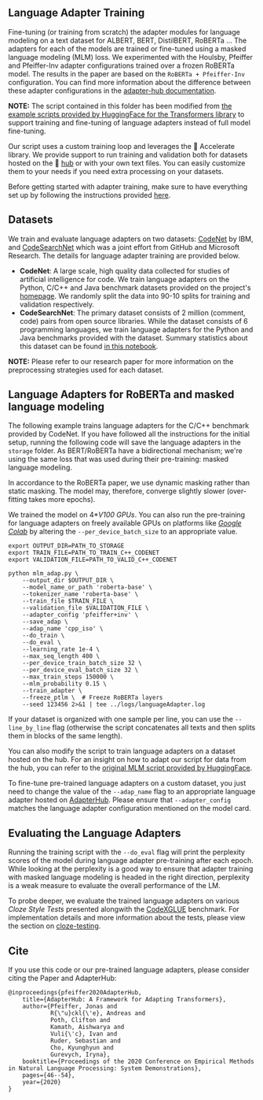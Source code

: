 ## Language Adapter Training
Fine-tuning (or training from scratch) the adapter modules for language modeling on a text dataset for ALBERT, BERT, DistilBERT, RoBERTa ...
The adapters for each of the models are trained or fine-tuned using a masked language modeling (MLM) loss. We experimented with the Houlsby, Pfeiffer and Pfeiffer-Inv adapter configurations trained over a frozen RoBERTa model.
The results in the paper are based on the `RoBERTa + Pfeiffer-Inv` configuration. You can find more information about the difference between these adapter configurations in the [adapter-hub documentation](https://docs.adapterhub.ml).

<b>NOTE:</b> The script contained in this folder has been modified from [the example scripts provided by HuggingFace for the Transformers library](https://github.com/huggingface/transformers/tree/master/examples) to support training and fine-tuning of language adapters instead of full model fine-tuning.

Our script uses a custom training loop and leverages the 🤗 Accelerate library. 
We provide support to run training and validation both for datasets hosted on the 🤗 [hub](https://huggingface.co/datasets) or with your own text files.
You can easily customize them to your needs if you need extra processing on your datasets.

Before getting started with adapter training, make sure to have everything set up by following the instructions provided [here](https://github.com/fardfh-lab/NL-Code-Adapter).

## Datasets
We train and evaluate language adapters on two datasets: [CodeNet](https://developer.ibm.com/exchanges/data/all/project-codenet/) by IBM, and [CodeSearchNet](https://github.com/github/CodeSearchNet) which was a joint effort from GitHub and Microsoft Research. 
The details for language adapter training are provided below.

* <b>CodeNet</b>: A large scale, high quality data collected for studies of artificial intelligence for code. We train language adapters on the Python, C/C++ and Java benchmark datasets provided on the project's [homepage](https://developer.ibm.com/exchanges/data/all/project-codenet/). We randomly split the data into 90-10 splits for training and validation respectively.
* <b>CodeSearchNet</b>: The primary dataset consists of 2 million (comment, code) pairs from open source libraries. While the dataset consists of 6 programming languages, we train language adapters for the Python and Java benchmarks provided with the dataset. Summary statistics about this dataset can be found [in this notebook](https://github.com/github/CodeSearchNet/blob/master/notebooks/ExploreData.ipynb).

<b>NOTE:</b> Please refer to our research paper for more information on the preprocessing strategies used for each dataset.

## Language Adapters for RoBERTa and masked language modeling
The following example trains language adapters for the C/C++ benchmark provided by CodeNet. 
If you have followed all the instructions for the initial setup, running the following code will save the language adapters in the `storage` folder. 
As BERT/RoBERTa have a bidirectional mechanism; we're using the same loss that was used during their pre-training: masked language modeling.

In accordance to the RoBERTa paper, we use dynamic masking rather than static masking. 
The model may, therefore, converge slightly slower (over-fitting takes more epochs).

We trained the model on 4\**V100 GPUs*. You can also run the pre-training for language adapters on freely available GPUs on platforms like [*Google Colab*](https://colab.research.google.com/?utm_source=scs-index) by altering the `--per_device_batch_size` to an appropriate value.

```python3
export OUTPUT_DIR=PATH_TO_STORAGE
export TRAIN_FILE=PATH_TO_TRAIN_C++_CODENET
export VALIDATION_FILE=PATH_TO_VALID_C++_CODENET

python mlm_adap.py \
    --output_dir $OUTPUT_DIR \
    --model_name_or_path 'roberta-base' \
    --tokenizer_name 'roberta-base' \
    --train_file $TRAIN_FILE \
    --validation_file $VALIDATION_FILE \
    --adapter_config 'pfeiffer+inv' \
    --save_adap \
    --adap_name 'cpp_iso' \ 
    --do_train \
    --do_eval \
    --learning_rate 1e-4 \
    --max_seq_length 400 \
    --per_device_train_batch_size 32 \
    --per_device_eval_batch_size 32 \
    --max_train_steps 150000 \
    --mlm_probability 0.15 \
    --train_adapter \
    --freeze_ptlm \  # Freeze RoBERTa layers
    --seed 123456 2>&1 | tee ../logs/languageAdapter.log
```
If your dataset is organized with one sample per line, you can use the `--line_by_line` flag (otherwise the script concatenates all texts and then splits them in blocks of the same length).

You can also modify the script to train language adapters on a dataset hosted on the hub. For an insight on how to adapt our script for data from the hub, you can refer to the [original MLM script provided by HuggingFace](https://github.com/huggingface/transformers/tree/master/examples/pytorch/language-modeling).

To fine-tune pre-trained language adapters on a custom dataset, you just need to change the value of the `--adap_name` flag to an appropriate language adapter hosted on [AdapterHub](https://adapterhub.ml). Please ensure that `--adapter_config` matches the language adapter configuration mentioned on the model card.

## Evaluating the Language Adapters
Running the training script with the `--do_eval` flag will print the perplexity scores of the model during language adapter pre-training after each epoch. While looking at the perplexity is a good way to ensure that adapter training with masked language modeling is headed in the right direction, perplexity is a weak measure to evaluate the overall performance of the LM. 

To probe deeper, we evaluate the trained language adapters on various *Cloze Style Tests* presented alongwith the [CodeXGLUE](https://github.com/microsoft/CodeXGLUE) benchmark. For implementation details and more information about the tests, please view the section on [cloze-testing](https://github.com/fardfh-lab/NL-Code-Adapter/tree/main/ClozeTest).

## Cite
If you use this code or our pre-trained language adapters, please consider citing the Paper and AdapterHub:

<pre><code>@inproceedings{pfeiffer2020AdapterHub,
    title={AdapterHub: A Framework for Adapting Transformers},
    author={Pfeiffer, Jonas and
            R{\"u}ckl{\'e}, Andreas and
            Poth, Clifton and
            Kamath, Aishwarya and
            Vuli{\'c}, Ivan and
            Ruder, Sebastian and
            Cho, Kyunghyun and
            Gurevych, Iryna},
    booktitle={Proceedings of the 2020 Conference on Empirical Methods in Natural Language Processing: System Demonstrations},
    pages={46--54},
    year={2020}
}</code>
</pre>